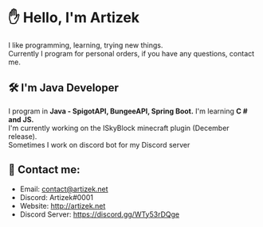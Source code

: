 # ✋ Hello, I'm Artizek

I like programming, learning, trying new things.<br>
Currently I program for personal orders, if you have any questions, contact me.

## 🛠 I'm Java Developer

I program in **Java - SpigotAPI, BungeeAPI, Spring Boot.** I'm learning **C # and JS.**<br>
I'm currently working on the ISkyBlock minecraft plugin (December release).<br>
Sometimes I work on discord bot for my Discord server

## 📩 Contact me:

- Email: contact@artizek.net
- Discord: Artizek#0001
- Website: http://artizek.net
- Discord Server: https://discord.gg/WTy53rDQge
